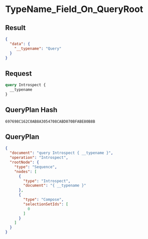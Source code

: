 # TypeName_Field_On_QueryRoot

## Result

```json
{
  "data": {
    "__typename": "Query"
  }
}
```

## Request

```graphql
query Introspect {
  __typename
}
```

## QueryPlan Hash

```text
697698C162C0AB8A3054708CABD070BFABE80B8B
```

## QueryPlan

```json
{
  "document": "query Introspect { __typename }",
  "operation": "Introspect",
  "rootNode": {
    "type": "Sequence",
    "nodes": [
      {
        "type": "Introspect",
        "document": "{ __typename }"
      },
      {
        "type": "Compose",
        "selectionSetIds": [
          0
        ]
      }
    ]
  }
}
```

